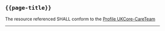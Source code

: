 ## <code>{{page-title}}</code>

The resource referenced SHALL conform to the [Profile UKCore-CareTeam](https://simplifier.net/hl7fhirukcorer4/ukcore-careteam)

---
